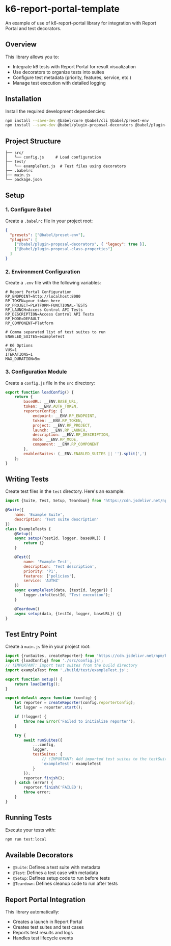 # k6-report-portal-template

An example of use of k6-report-portal library for integration with Report Portal and test decorators.

## Overview

This library allows you to:
- Integrate k6 tests with Report Portal for result visualization
- Use decorators to organize tests into suites
- Configure test metadata (priority, features, service, etc.)
- Manage test execution with detailed logging

## Installation

Install the required development dependencies:

```bash
npm install --save-dev @babel/core @babel/cli @babel/preset-env
npm install --save-dev @babel/plugin-proposal-decorators @babel/plugin-proposal-class-properties
```

## Project Structure

```
├── src/
│   └── config.js     # Load configuration
├── test/
│   └── exampleTest.js  # Test files using decorators
├── .babelrc
├── main.js
└── package.json
```

## Setup

### 1. Configure Babel

Create a `.babelrc` file in your project root:

```json
{
  "presets": ["@babel/preset-env"],
  "plugins": [
    ["@babel/plugin-proposal-decorators", { "legacy": true }],
    ["@babel/plugin-proposal-class-properties"]
  ]
}
```

### 2. Environment Configuration

Create a `.env` file with the following variables:

```
# Report Portal Configuration
RP_ENDPOINT=http://localhost:8080
RP_TOKEN=your_token_here
RP_PROJECT=PLATFORM-FUNCTIONAL-TESTS
RP_LAUNCH=Access Control API Tests
RP_DESCRIPTION=Access Control API Tests
RP_MODE=DEFAULT
RP_COMPONENT=Platform

# Comma separated list of test suites to run
ENABLED_SUITES=exampleTest

# K6 Options
VUS=1
ITERATIONS=1
MAX_DURATION=5m
```

### 3. Configuration Module

Create a `config.js` file in the `src` directory:

```js
export function loadConfig() {
    return {
        baseURL: __ENV.BASE_URL,
        token: __ENV.AUTH_TOKEN,
        reporterConfig: {
            endpoint: __ENV.RP_ENDPOINT,
            token: __ENV.RP_TOKEN,
            project: __ENV.RP_PROJECT,
            launch: __ENV.RP_LAUNCH,
            description: __ENV.RP_DESCRIPTION,
            mode: __ENV.RP_MODE,
            component: __ENV.RP_COMPONENT
        },
        enabledSuites: (__ENV.ENABLED_SUITES || '').split(',')
    };
}
```

## Writing Tests

Create test files in the `test` directory. Here's an example:

```js
import {Suite, Test, Setup, Teardown} from 'https://cdn.jsdelivr.net/npm/k6-report-portal@1.0.4/lib/index.min.js';

@Suite({
    name: 'Example Suite',
    description: 'Test suite description'
})
class ExampleTests {
    @Setup()
    async setup({testId, logger, baseURL}) {
        return {}
    }

    @Test({
        name: 'Example Test',
        description: 'Test description',
        priority: 'P1',
        features: ['policies'],
        service: 'AUTHZ'
    })
    async exampleTest(data, {testId, logger}) {
        logger.info(testId, "Test execution");
    }

    @Teardown()
    async setup(data, {testId, logger, baseURL}) {}
}
```

## Test Entry Point

Create a `main.js` file in your project root:

```js
import {runSuites, createReporter} from 'https://cdn.jsdelivr.net/npm/k6-report-portal@1.0.2/lib/index.min.js';
import {loadConfig} from './src/config.js';
// !IMPORTANT: Import test suites from the build directory
import exampleTest from './build/test/exampleTest.js';

export function setup() {
    return loadConfig();
}

export default async function (config) {
    let reporter = createReporter(config.reporterConfig);
    let logger = reporter.start();

    if (!logger) {
        throw new Error('Failed to initialize reporter');
    }

    try {
        await runSuites({
            ...config,
            logger,
            testSuites: {
                // !IMPORTANT: Add imported test suites to the testSuites object
                'exampleTest': exampleTest
            }
        });
        reporter.finish();
    } catch (error) {
        reporter.finish('FAILED');
        throw error;
    }
}
```

## Running Tests

Execute your tests with:

```bash
npm run test:local
```

## Available Decorators

- `@Suite`: Defines a test suite with metadata
- `@Test`: Defines a test case with metadata
- `@Setup`: Defines setup code to run before tests
- `@Teardown`: Defines cleanup code to run after tests

## Report Portal Integration

This library automatically:
- Creates a launch in Report Portal
- Creates test suites and test cases
- Reports test results and logs
- Handles test lifecycle events
